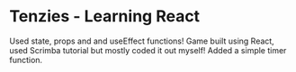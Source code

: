 # Tenzies - Learning React
Used state, props and and useEffect functions!
Game built using React, used Scrimba tutorial but mostly coded it out myself! Added a simple timer function.
